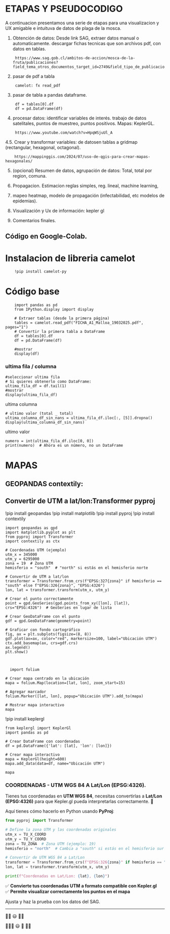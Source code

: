 
# ETAPAS Y PSEUDOCODIGO

A continuacion presentamos una serie de etapas para una visualizacion y UX amigable e intuituva de datos de plaga de la mosca.


1. Obtención de datos: Desde link SAG, extraer datos manual o automaticamente. descargar fichas tecnicas que son archivos pdf, con datos en tablas.

        https://www.sag.gob.cl/ambitos-de-accion/mosca-de-la-fruta/publicaciones?field_tema_otros_documentos_target_id=2749&field_tipo_de_publicacion_target_id=244&field_fecha_otros_value=&title=&order=field_fecha_otros&sort=desc


2. pasar de pdf a tabla

        camelot: fx read_pdf
   

3. pasar de tabla a pandas dataframe.
        
        df = tables[0].df
        df = pd.DataFrame(df)





4. procesar datos: identificar variables de interés. trabajo de datos satelitales, puntos de muestreo, puntos positivos. Mapas: KeplerGL.

        https://www.youtube.com/watch?v=HpqWSjuUl_A

 4.5. Crear y transformar variables: de datosen tablas a gridmap (rectangular, hexagonal, octagonal).

        https://mappinggis.com/2024/07/uso-de-qgis-para-crear-mapas-hexagonales/


5. (opcional) Resumen de datos, agrupación de datos: Total, total por region, comuna.


6. Propagacion. Estimacion reglas simples,  reg. lineal, machine learning,
7. mapeo heatmap, modelo de propagación (infectabilidad, etc modelos de epidemias).
8. Visualización y Ux de información: kepler gl


9. Comentarios finales.



















## Código en Google-Colab.


# Instalacion de libreria camelot

        !pip install camelot-py


# Código base

        import pandas as pd
        from IPython.display import display
        
        # Extraer tablas (desde la primera página)
        tables = camelot.read_pdf("FICHA_A1_Malloa_19032025.pdf", pages="1")
        # Convertir la primera tabla a DataFrame
        df = tables[0].df
        df = pd.DataFrame(df)
        
        #mostrar
        display(df)


### ultima fila / columna

    #seleccionar ultima fila
    # Si quieres obtenerlo como DataFrame:
    ultima_fila_df = df.tail(1)
    #mostrar
    display(ultima_fila_df)

ultima columna

    # ultimo valor (total _ total)
    ultima_columna_df_sin_nans = ultima_fila_df.iloc[:, [5]].dropna()
    display(ultima_columna_df_sin_nans)

ultimo valor

    numero = int(ultima_fila_df.iloc[0, 0])
    print(numero)  # Ahora es un número, no un DataFrame




# MAPAS

##  GEOPANDAS contextily: 
##  Convertir de UTM a lat/lon:Transformer pyproj

!pip install geopandas
!pip install matplotlib
!pip install pyproj
!pip install contextily


    import geopandas as gpd 
    import matplotlib.pyplot as plt
    from pyproj import Transformer
    import contextily as ctx
    
    # Coordenadas UTM (ejemplo)
    utm_x = 345000
    utm_y = 6295000
    zona = 19  # Zona UTM
    hemisferio = "south"  # "north" si estás en el hemisferio norte
    
    # Convertir de UTM a lat/lon
    transformer = Transformer.from_crs(f"EPSG:327{zona}" if hemisferio == "south" else f"EPSG:326{zona}", "EPSG:4326")
    lon, lat = transformer.transform(utm_x, utm_y)
    
    # Crear el punto correctamente
    point = gpd.GeoSeries(gpd.points_from_xy([lon], [lat]), crs="EPSG:4326")  # GeoSeries en lugar de lista
    
    # Crear GeoDataFrame con el punto
    gdf = gpd.GeoDataFrame(geometry=point)
    
    # Graficar con fondo cartográfico
    fig, ax = plt.subplots(figsize=(8, 8))
    gdf.plot(ax=ax, color="red", markersize=100, label="Ubicación UTM")
    ctx.add_basemap(ax, crs=gdf.crs)
    ax.legend()
    plt.show()



      import folium
    
    # Crear mapa centrado en la ubicación
    mapa = folium.Map(location=[lat, lon], zoom_start=15)
    
    # Agregar marcador
    folium.Marker([lat, lon], popup="Ubicación UTM").add_to(mapa)
    
    # Mostrar mapa interactivo
    mapa



!pip install keplergl


    from keplergl import KeplerGl
    import pandas as pd
    
    # Crear DataFrame con coordenadas
    df = pd.DataFrame({'lat': [lat], 'lon': [lon]})
    
    # Crear mapa interactivo
    mapa = KeplerGl(height=600)
    mapa.add_data(data=df, name="Ubicación UTM")
    
    mapa


### COORDENADAS - UTM WGS 84 A Lat/Lon (EPSG:4326).

Tienes tus coordenadas en **UTM WGS 84**, necesitas convertirlas a **Lat/Lon (EPSG:4326)** para que Kepler.gl pueda interpretarlas correctamente. 🚀  

Aquí tienes cómo hacerlo en Python usando **PyProj**:  

```python
from pyproj import Transformer

# Define la zona UTM y las coordenadas originales
utm_x = TU_X_COORD
utm_y = TU_Y_COORD
zona = TU_ZONA  # Zona UTM (ejemplo: 19)
hemisferio = "north"  # Cambia a "south" si estás en el hemisferio sur

# Convertir de UTM WGS 84 a Lat/Lon
transformer = Transformer.from_crs(f"EPSG:326{zona}" if hemisferio == "north" else f"EPSG:327{zona}", "EPSG:4326")
lon, lat = transformer.transform(utm_x, utm_y)

print(f"Coordenadas en Lat/Lon: {lat}, {lon}")
```

✅ **Convierte tus coordenadas UTM a formato compatible con Kepler.gl**  
✅ **Permite visualizar correctamente los puntos en el mapa**  

Ajusta y haz la prueba con los datos del SAG. 


---

🚀🚀 😃  🚀🚀

🚀🚀🚀 😃 🚀 🚀🚀
